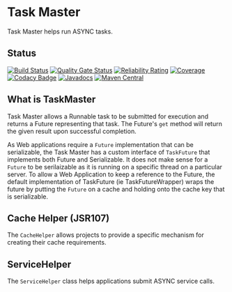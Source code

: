 # Task Master
Task Master helps run ASYNC tasks.

## Status
[![Build Status](https://travis-ci.com/BorderTech/java-taskmaster.svg?branch=master)](https://travis-ci.com/BorderTech/java-taskmaster)
[![Quality Gate Status](https://sonarcloud.io/api/project_badges/measure?project=bordertech-java-taskmaster&metric=alert_status)](https://sonarcloud.io/dashboard?id=bordertech-java-taskmaster)
[![Reliability Rating](https://sonarcloud.io/api/project_badges/measure?project=bordertech-java-taskmaster&metric=reliability_rating)](https://sonarcloud.io/dashboard?id=bordertech-java-taskmaster)
[![Coverage](https://sonarcloud.io/api/project_badges/measure?project=bordertech-java-taskmaster&metric=coverage)](https://sonarcloud.io/dashboard?id=bordertech-java-taskmaster)
[![Codacy Badge](https://api.codacy.com/project/badge/Grade/83bcfdba5e34433894e8b958bdb958a5)](https://www.codacy.com/app/BorderTech/java-taskmaster?utm_source=github.com&amp;utm_medium=referral&amp;utm_content=BorderTech/java-taskmaster&amp;utm_campaign=Badge_Grade)
[![Javadocs](https://www.javadoc.io/badge/com.github.bordertech.taskmaster/taskmaster-core.svg)](https://www.javadoc.io/doc/com.github.bordertech.taskmaster/taskmaster-core)
[![Maven Central](https://img.shields.io/maven-central/v/com.github.bordertech.taskmaster/taskmaster-core.svg?label=Maven%20Central)](https://search.maven.org/search?q=g:%22com.github.bordertech.taskmaster%22%20AND%20a:%22taskmaster-core%22)

## What is TaskMaster

Task Master allows a Runnable task to be submitted for execution and returns a Future representing that task. The
Future's `get` method will return the given result upon successful completion.

As Web applications require a `Future` implementation that can be serializable, the Task Master has a custom
interface of `TaskFuture` that implements both Future and Serializable. It does not make sense for a `Future`
 to be serilaizable as it is running on a specific thread on a particular server. To allow a Web Application to keep a
reference to the Future, the default implementation of TaskFuture (ie TaskFutureWrapper) wraps the future by
putting the `Future` on a cache and holding onto the cache key that is serializable.

## Cache Helper (JSR107)
The `CacheHelper` allows projects to provide a specific mechanism for creating their cache requirements.

## ServiceHelper
The `ServiceHelper` class helps applications submit ASYNC service calls.
